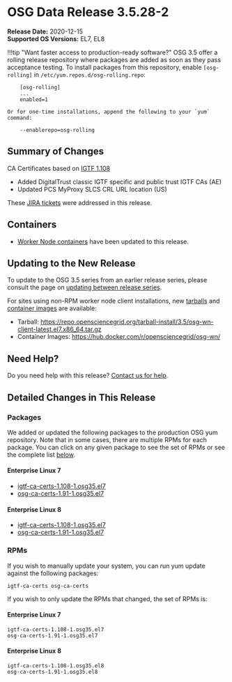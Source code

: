 OSG Data Release 3.5.28-2
=========================

**Release Date:** 2020-12-15    
**Supported OS Versions:** EL7, EL8

!!!tip "Want faster access to production-ready software?"
    OSG 3.5 offer a rolling release repository where packages are added as soon as they pass acceptance testing.
    To install packages from this repository, enable `[osg-rolling]` in `/etc/yum.repos.d/osg-rolling.repo`:

        [osg-rolling]
        ...
        enabled=1

    Or for one-time installations, append the following to your `yum` command:

        --enablerepo=osg-rolling

Summary of Changes
------------------

CA Certificates based on [IGTF 1.108](http://dist.eugridpma.info/distribution/igtf/current/CHANGES)

-   Added DigitalTrust classic IGTF specific and public trust IGTF CAs (AE)
-   Updated PCS MyProxy SLCS CRL URL location (US)


These [JIRA tickets](https://opensciencegrid.atlassian.net/issues/?jql=project%20%3D%20SOFTWARE%20AND%20fixVersion%20%3D%203.5.28-2%20ORDER%20BY%20priority%20DESC%2C%20key%20DESC) were addressed in this release.

Containers
----------

- [Worker Node containers](../../worker-node/using-wn-containers.md) have been updated to this release.

Updating to the New Release
---------------------------

To update to the OSG 3.5 series from an earlier release series, please consult the page on
[updating between release series](../release_series.md#updating-to-osg-35).

For sites using non-RPM worker node client installations, new [tarballs](../../worker-node/install-wn-tarball.md) and
[container images](../../worker-node/using-wn-containers.md) are available:

- Tarball: <https://repo.opensciencegrid.org/tarball-install/3.5/osg-wn-client-latest.el7.x86_64.tar.gz>
- Container Images: <https://hub.docker.com/r/opensciencegrid/osg-wn/>

Need Help?
----------

Do you need help with this release? [Contact us for help](../../common/help.md).

Detailed Changes in This Release
--------------------------------

### Packages

We added or updated the following packages to the production OSG yum repository.
Note that in some cases, there are multiple RPMs for each package.
You can click on any given package to see the set of RPMs or see the complete list [below](#rpms).

#### Enterprise Linux 7

-   [igtf-ca-certs-1.108-1.osg35.el7](https://koji.chtc.wisc.edu/koji/search?match=glob&type=build&terms=igtf-ca-certs-1.108-1.osg35.el7)
-   [osg-ca-certs-1.91-1.osg35.el7](https://koji.chtc.wisc.edu/koji/search?match=glob&type=build&terms=osg-ca-certs-1.91-1.osg35.el7)

#### Enterprise Linux 8

-   [igtf-ca-certs-1.108-1.osg35.el7](https://koji.chtc.wisc.edu/koji/search?match=glob&type=build&terms=igtf-ca-certs-1.108-1.osg35.el7)
-   [osg-ca-certs-1.91-1.osg35.el7](https://koji.chtc.wisc.edu/koji/search?match=glob&type=build&terms=osg-ca-certs-1.91-1.osg35.el7)

### RPMs

If you wish to manually update your system, you can run yum update against the following packages:

    igtf-ca-certs osg-ca-certs 

If you wish to only update the RPMs that changed, the set of RPMs is:

#### Enterprise Linux 7

``` file
igtf-ca-certs-1.108-1.osg35.el7
osg-ca-certs-1.91-1.osg35.el7
```

#### Enterprise Linux 8

``` file
igtf-ca-certs-1.108-1.osg35.el8
osg-ca-certs-1.91-1.osg35.el8
```
